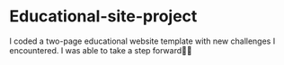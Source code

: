 # Educational-site-project
I coded a two-page educational website template with new challenges I encountered. I was able to take a step forward🤗💖
